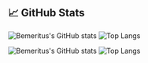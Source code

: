 ## 📈 GitHub Stats

![Bemeritus's GitHub stats](https://github-readme-stats.vercel.app/api?username=thelissimus&show_icons=true&theme=radical)
![Top Langs](https://github-readme-stats.vercel.app/api/top-langs/?username=thelissimus&layout=compact&theme=radical)


![Bemeritus's GitHub stats](https://github-readme-stats.vercel.app/api?username=orzklv&show_icons=true&theme=radical)
![Top Langs](https://github-readme-stats.vercel.app/api/top-langs/?username=orzklv&layout=compact&theme=radical)
